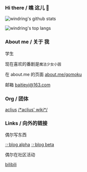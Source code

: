 ### Hi there / 瞧 这儿 👋

![windring's github stats](https://github-readme-stats.vercel.app/api?username=windring&show_icons=true)

![windring's top langs](https://github-readme-stats.vercel.app/api/top-langs/?username=windring)

### About me / 关于 我

学生

现在喜欢的番剧是```魔法少女小圆```

在 about.me 的页面 [about.me/gomoku](https://about.me/gomoku)

邮箱 baitieyi@163.com

### Org / 团体

[aclius](https://github.com/acliusBackHome/) [/\*aclius' wiki\*/](https://org.assorted.ink/)

### Links / 向外的链接

偶尔写东西

[☞blog alpha](http://blog.assorted.ink)
[☞blog beta](http://windring.github.io/Koishumi/#!/home)
<!--
[shimeru](https://baitieyi.coding.me/assorted/tree/)
[blogspot](https://windring217.blogspot.com/)
[jianshu](http://www.jianshu.com/u/f4c07e04cc40)
[lofter](http://gomoku.lofter.com/)
-->

偶尔在社区活动

[bilibili](https://space.bilibili.com/16049371)

<!--
[instagram](https://www.instagram.com/baitieyi/) [twitter](https://twitter.com/tieyi2)
[facebook](https://www.facebook.com/tieyi.white)
~~[google+](https://plus.google.com/u/0/108265196773712975362)~~
[mastodon](https://m.cmx.im/@baitieyi)
-->
